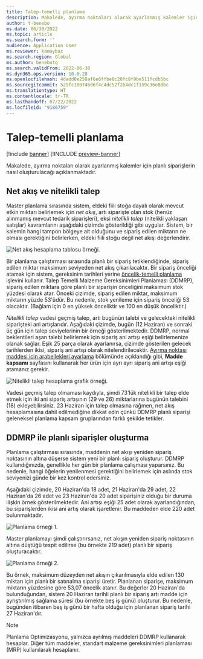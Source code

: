 ```yaml
---
title: Talep-temelli planlama
description: Makalede, ayırma noktaları olarak ayarlanmış kalemler için planlı siparişlerin nasıl oluşturulacağı açıklanmaktadır.
author: t-benebo
ms.date: 06/30/2022
ms.topic: article
ms.search.form: ''
audience: Application User
ms.reviewer: kamaybac
ms.search.region: Global
ms.author: benebotg
ms.search.validFrom: 2022-06-30
ms.dyn365.ops.version: 10.0.28
ms.openlocfilehash: 4dadd8e258af6e6ffbe8c28fc8f9be511fcdb5bc
ms.sourcegitcommit: 529fc10074b06f4c4dc52f2b4dc1f159c36e8dbc
ms.translationtype: HT
ms.contentlocale: tr-TR
ms.lasthandoff: 07/22/2022
ms.locfileid: "9186759"
---
```

# <a name="demand-driven-planning"></a>Talep-temelli planlama

[!include [banner](../../includes/banner.md)]
[!INCLUDE [preview-banner](../../includes/preview-banner.md)]

Makalede, ayırma noktaları olarak ayarlanmış kalemler için planlı siparişlerin nasıl oluşturulacağı açıklanmaktadır.

## <a name="net-flow-and-qualified-demand"></a>Net akış ve nitelikli talep

Master planlama sırasında sistem, eldeki fiili stoğa dayalı olarak mevcut etkin miktarı belirlemek için *net akış*, artı siparişte olan stok (henüz alınmamış mevcut tedarik siparişleri), eksi *nitelikli talep* (nitelikli yaklaşan satışlar) kavramlarını aşağıdaki çizimde gösterildiği gibi uygular. Sistem, bir kalemin hangi tampon bölgeye ait olduğunu ve sipariş edilen miktarın ne olması gerektiğini belirlerken, eldeki fiili stoğu değil net akışı değerlendirir.

![Net akış hesaplama tablosu örneği.](media/ddmrp-net-flow-example.png "Net akış hesaplama grafik örneği")

Bir planlama çalıştırması sırasında planlı bir sipariş tetiklendiğinde, sipariş edilen miktar maksimum seviyeden net akış çıkarılacaktır. Bir sipariş önceliği atamak için sistem, gereksinim tarihleri yerine [öncelik-temelli planlama](priority-based-planning.md) işlevini kullanır. Talep Temelli Malzeme Gereksinimleri Planlaması (DDMRP), sipariş edilen miktara göre planlı bir siparişin önceliğini maksimum stok yüzdesi olarak atar. Önceki çizimde, sipariş edilen miktar, maksimum miktarın yüzde 53'üdür. Bu nedenle, stok yenileme için sipariş önceliği 53 olacaktır. (Bağlam için 0 en yüksek önceliktir ve 100 en düşük önceliktir.)

*Nitelikli talep* vadesi geçmiş talep, artı bugünün talebi ve gelecekteki nitelikli siparişteki ani artışlarıdır. Aşağıdaki çizimde, bugün (12 Haziran) ve sonraki üç gün için talep seviyelerinin bir örneği gösterilmektedir. DDMRP, normal beklentileri aşan talebi belirlemek için sipariş ani artışı eşiği belirlemenize olanak sağlar. Eşik 25 parça olarak ayarlanırsa, çizimde gösterilen gelecek tarihlerden ikisi, sipariş ani artışı olarak nitelendirilecektir. [Ayırma noktası maddesi için arabellekleri ayarlama](ddmrp-buffer-profile-and-levels.md#set-up-buffers) bölümünde açıklandığı gibi, **Madde kapsamı** sayfasını kullanarak her ürün için ayrı ayrı sipariş ani artışı eşiği atamanız gerekir.

![Nitelikli talep hesaplama grafik örneği.](media/ddmrp-net-qualified-demand-example.png "Nitelikli talep hesaplama grafik örneği")

Vadesi geçmiş talep olmaması kaydıyla, şimdi 73'lük nitelikli bir talep elde etmek için iki ani sipariş artışının (29 ve 26) miktarlarına bugünün talebini (18) ekleyebilirsiniz. 23 Haziran için talep olmasına rağmen, net akış hesaplamasına dahil edilmediğine dikkat edin çünkü DDMRP planlı siparişi geleneksel planlama kapsam gruplarından farklı şekilde tetikler.

## <a name="generating-planned-orders-with-ddmrp"></a>DDMRP ile planlı siparişler oluşturma

Planlama çalıştırması sırasında, maddenin net akışı yeniden sipariş noktasının altına düşerse sistem yeni bir planlı sipariş oluşturur. DDMRP kullandığınızda, genellikle her gün bir planlama çalışması yaparsınız. Bu nedenle, hangi öğelerin yenilenmesi gerektiğini belirlemek için aslında stok seviyenizi günde bir kez kontrol edersiniz.

Aşağıdaki çizimde, 20 Haziran'da 18 adet, 21 Haziran'da 29 adet, 22 Haziran'da 26 adet ve 23 Haziran'da 20 adet siparişiniz olduğu bir duruma ilişkin örnek gösterilmektedir. Ani artışı eşiği 25 adet olarak ayarlandığından, bu siparişlerden ikisi ani artış olarak işaretlenir. Bu maddeden elde 220 adet bulunmaktadır.

![Planlama örneği 1.](media/ddmrp-planning-example-1.png "Planlama örneği 1")

Master planlamayı şimdi çalıştırırsanız, net akışın yeniden sipariş noktasının altına düştüğü tespit edilirse (bu örnekte 219 adet) planlı bir sipariş oluşturacaktır.

![Planlama örneği 2.](media/ddmrp-planning-example-2.png "Planlama örneği 2")

Bu örnek, maksimum düzeyden net akışın çıkarılmasıyla elde edilen 130 miktarı için planlı bir satınalma siparişi üretir. Planlanan siparişe, maksimum miktarın yüzdesine göre 53,07 öncelik atanır. Bu değerler 20 Haziran'da bulunduğundan, sistem 20 Haziran tarihli planlı bir sipariş artı madde için ayrıştırılmış sağlama süresi (bu örnekte beş iş günü) oluşturur. Bu nedenle, bugünden itibaren beş iş günü bir hafta olduğu için planlanan sipariş tarihi 27 Haziran'dır.

> [!NOTE]
> Planlama Optimizasyonu, yalnızca ayrılmış maddeleri DDMRP kullanarak hesaplar. Diğer tüm maddeler, standart malzeme gereksinimleri planlaması (MRP) kullanılarak hesaplanır.
